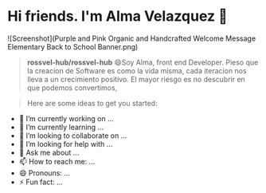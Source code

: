 # Hi friends. I'm Alma Velazquez 👋

![Screenshot](Purple and Pink Organic and Handcrafted Welcome Message Elementary Back to School Banner.png)


>**rossvel-hub/rossvel-hub** 
>😄Soy Alma, front end Developer. Pieso que la creacion de Software es como la vida misma, cada iteracion nos lleva a un crecimiento positivo.
El mayor riesgo es no descubrir en que podemos convertimos,

>Here are some ideas to get you started:

- 🔭 I’m currently working on ...
- 🌱 I’m currently learning ...
- 👯 I’m looking to collaborate on ...
- 🤔 I’m looking for help with ...
- 💬 Ask me about ...
- 📫 How to reach me: ...
- 😄 Pronouns: ...
- ⚡ Fun fact: ...

